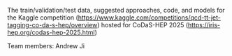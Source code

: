 The train/validation/test data, suggested approaches, code, and models for the Kaggle competition (https://www.kaggle.com/competitions/qcd-tt-jet-tagging-co-da-s-hep/overview)
hosted for CoDaS-HEP 2025 (https://iris-hep.org/codas-hep-2025.html)

Team members: Andrew Ji
